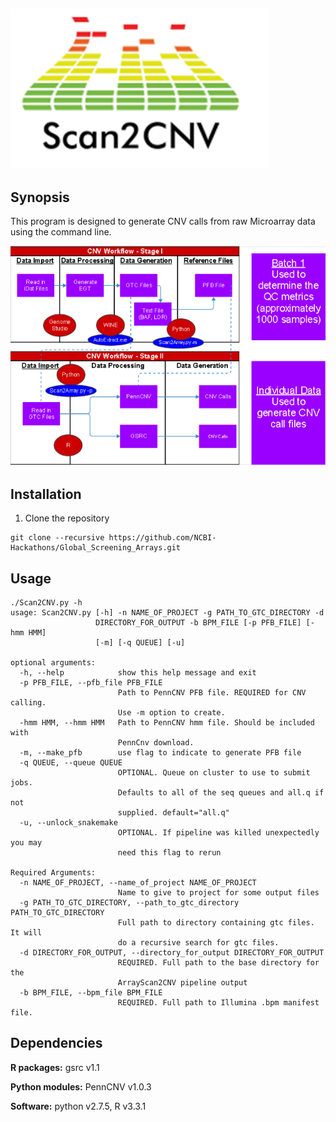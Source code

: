 ## ![alt text](https://github.com/NCBI-Hackathons/Global_Screening_Arrays/blob/master/files/Logo.png "Logo")


## Synopsis

This program is designed to generate CNV calls from raw Microarray data using the command line.

![alt text](https://github.com/NCBI-Hackathons/Global_Screening_Arrays/blob/master/files/Capture.PNG "Workflow")


## Installation

1. Clone the repository 
```
git clone --recursive https://github.com/NCBI-Hackathons/Global_Screening_Arrays.git

```


## Usage
```
./Scan2CNV.py -h
usage: Scan2CNV.py [-h] -n NAME_OF_PROJECT -g PATH_TO_GTC_DIRECTORY -d
                   DIRECTORY_FOR_OUTPUT -b BPM_FILE [-p PFB_FILE] [-hmm HMM]
                   [-m] [-q QUEUE] [-u]

optional arguments:
  -h, --help            show this help message and exit
  -p PFB_FILE, --pfb_file PFB_FILE
                        Path to PennCNV PFB file. REQUIRED for CNV calling.
                        Use -m option to create.
  -hmm HMM, --hmm HMM   Path to PennCNV hmm file. Should be included with
                        PennCnv download.
  -m, --make_pfb        use flag to indicate to generate PFB file
  -q QUEUE, --queue QUEUE
                        OPTIONAL. Queue on cluster to use to submit jobs.
                        Defaults to all of the seq queues and all.q if not
                        supplied. default="all.q"
  -u, --unlock_snakemake
                        OPTIONAL. If pipeline was killed unexpectedly you may
                        need this flag to rerun

Required Arguments:
  -n NAME_OF_PROJECT, --name_of_project NAME_OF_PROJECT
                        Name to give to project for some output files
  -g PATH_TO_GTC_DIRECTORY, --path_to_gtc_directory PATH_TO_GTC_DIRECTORY
                        Full path to directory containing gtc files. It will
                        do a recursive search for gtc files.
  -d DIRECTORY_FOR_OUTPUT, --directory_for_output DIRECTORY_FOR_OUTPUT
                        REQUIRED. Full path to the base directory for the
                        ArrayScan2CNV pipeline output
  -b BPM_FILE, --bpm_file BPM_FILE
                        REQUIRED. Full path to Illumina .bpm manifest file.
```


## Dependencies

**R packages:** gsrc v1.1

**Python modules:** PennCNV v1.0.3

**Software:** python v2.7.5, R v3.3.1
  
